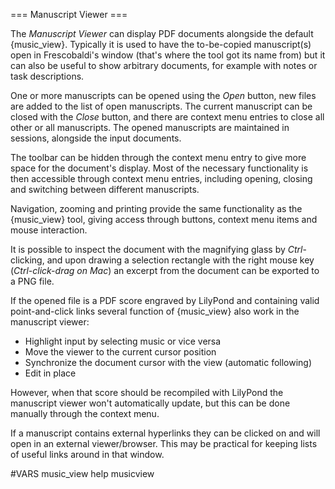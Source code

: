 === Manuscript Viewer ===

The *Manuscript Viewer* can display PDF documents alongside the default
{music_view}. Typically it is used to have the to-be-copied manuscript(s) open
in Frescobaldi's window (that's where the tool got its name from) but it can
also be useful to show arbitrary documents, for example with notes or task
descriptions.  

One or more manuscripts can be opened using the *Open* button, new files are
added to the list of open manuscripts. The current manuscript can be closed
with the *Close* button, and there are context menu entries to close all other
or all manuscripts.  The opened manuscripts are maintained in sessions, alongside
the input documents.

The toolbar can be hidden through the context menu entry to give more space for
the document's display.  Most of the necessary functionality is then accessible
through context menu entries, including opening, closing and switching between
different manuscripts.

Navigation, zooming and printing provide the same functionality as the {music_view}
tool, giving access through buttons, context menu items and mouse interaction.

It is possible to inspect the document with the magnifying glass by *Ctrl*-clicking,
and upon drawing a selection rectangle with the right mouse key (*Ctrl-click-drag
on Mac*) an excerpt from the document can be exported to a PNG file.

If the opened file is a PDF score engraved by LilyPond and containing valid
point-and-click links several function of {music_view} also work in the
manuscript viewer:

* Highlight input by selecting music or vice versa
* Move the viewer to the current cursor position
* Synchronize the document cursor with the view (automatic following)
* Edit in place

However, when that score should be recompiled with LilyPond the manuscript viewer
won't automatically update, but this can be done manually through the context
menu.

If a manuscript contains external hyperlinks they can be clicked on and will
open in an external viewer/browser. This may be practical for keeping lists of
useful links around in that window.


#VARS
music_view help musicview
